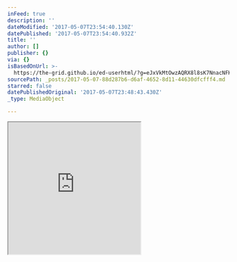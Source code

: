 ```yaml
---
inFeed: true
description: ''
dateModified: '2017-05-07T23:54:40.130Z'
datePublished: '2017-05-07T23:54:40.932Z'
title: ''
author: []
publisher: {}
via: {}
isBasedOnUrl: >-
  https://the-grid.github.io/ed-userhtml/?g=eJxVkMtOwzAQRX8l8sK7NnacNFHplE0RsGMLm2j8SGI1tivHFUq_HkORELsZ3XN0pXuwQ0RniiUqIGUZldt43KLDW_Ab1Mu6JOO2KrjSlMo9BuD0AryiM1wjpwqTGUNcAd3N90ZNoXca1541vKUSvTcxw7u356dafLy3VS3Yy4l3FR0g99JZwWWo6Wz9-fUEvEUUTMima2XNJO9MwzuNTEqxU8PAaYI0Xb02UdpNxWiKqM7Wj73V_wJSfFqdJiCC5XsydpwSkKrJz6JimHPdCMQHUsgQswQkJw7jaP2v-E2mdTZA7sTeB28eSPEz1Z90PJT39Y5fE4FqTQ
sourcePath: _posts/2017-05-07-88d287b6-d6af-4652-8d11-44630dfcfff4.md
starred: false
datePublishedOriginal: '2017-05-07T23:48:43.430Z'
_type: MediaObject

---
```

<iframe src="https://the-grid.github.io/ed-userhtml/?g=eJxVkMtOwzAQRX8l8sK7NnacNFHplE0RsGMLm2j8SGI1tivHFUq_HkORELsZ3XN0pXuwQ0RniiUqIGUZldt43KLDW_Ab1Mu6JOO2KrjSlMo9BuD0AryiM1wjpwqTGUNcAd3N90ZNoXca1541vKUSvTcxw7u356dafLy3VS3Yy4l3FR0g99JZwWWo6Wz9-fUEvEUUTMima2XNJO9MwzuNTEqxU8PAaYI0Xb02UdpNxWiKqM7Wj73V_wJSfFqdJiCC5XsydpwSkKrJz6JimHPdCMQHUsgQswQkJw7jaP2v-E2mdTZA7sTeB28eSPEz1Z90PJT39Y5fE4FqTQ" height="300" style=""></iframe>